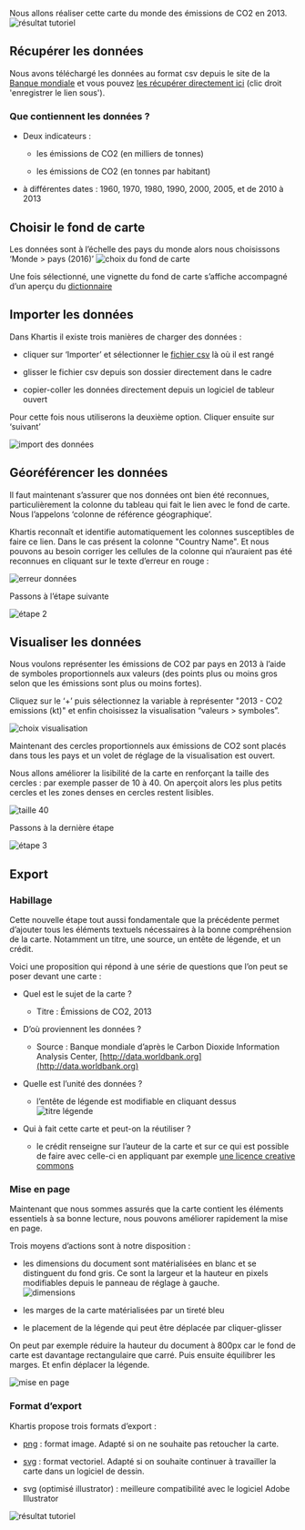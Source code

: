 Nous allons réaliser cette carte du monde des émissions de CO2 en 2013.
![résultat tutoriel](./assets/export_tuto-CO2.png)

## Récupérer les données

Nous avons téléchargé les données au format csv depuis le site de la [Banque mondiale](http://databank.worldbank.org/data/reports.aspx?source=2&series=EN.ATM.CO2E.KT&country=) et vous pouvez [les récupérer directement ici](./assets/CO2-emissions-2013-world-bank.csv) (clic droit 'enregistrer le lien sous').

### Que contiennent les données ?

* Deux indicateurs :

   * les émissions de CO2 (en milliers de tonnes)

   * les émissions de CO2 (en tonnes par habitant)

* à différentes dates : 1960, 1970, 1980, 1990, 2000, 2005, et de 2010 à 2013

## Choisir le fond de carte

Les données sont à l’échelle des pays du monde alors nous choisissons ‘Monde > pays (2016)’
![choix du fond de carte](./assets/select-basemap.gif)

Une fois sélectionné, une vignette du fond de carte s’affiche accompagné d’un aperçu du [dictionnaire](../definitions#dictionnaire-dun-fond-de-carte)

## Importer les données

Dans Khartis il existe trois manières de charger des données :

* cliquer sur ‘Importer’ et sélectionner le [fichier csv](../definitions#fichier-csv) là où il est rangé

* glisser le fichier csv depuis son dossier directement dans le cadre

* copier-coller les données directement depuis un logiciel de tableur ouvert

Pour cette fois nous utiliserons la deuxième option. Cliquer ensuite sur ‘suivant’

![import des données](./assets/upload-drag-drop.gif)


## Géoréférencer les données

Il faut maintenant s’assurer que nos données ont bien été reconnues, particulièrement la colonne du tableau qui fait le lien avec le fond de carte. Nous l’appelons ‘colonne de référence géographique’.

Khartis reconnaît et identifie automatiquement les colonnes susceptibles de faire ce lien. Dans le cas présent la colonne "Country Name". Et nous pouvons au besoin corriger les cellules de la colonne qui n’auraient pas été reconnues en cliquant sur le texte d’erreur en rouge :

 ![erreur données](./assets/error-data.png)


Passons à l’étape suivante

![étape 2](./assets/step-2.gif)

## Visualiser les données

Nous voulons représenter les émissions de CO2 par pays en 2013 à l’aide de symboles proportionnels aux valeurs (des points plus ou moins gros selon que les émissions sont plus ou moins fortes).

Cliquez sur le ‘+’ puis sélectionnez la variable à représenter "2013 - CO2 emissions (kt)" et enfin choisissez la visualisation “valeurs > symboles”.

![choix visualisation](./assets/select-variable-viz.gif)

Maintenant des cercles proportionnels aux émissions de CO2 sont placés dans tous les pays et un volet de réglage de la visualisation est ouvert.

Nous allons améliorer la lisibilité de la carte en renforçant la taille des cercles : par exemple passer de 10 à 40. On aperçoit alors les plus petits cercles et les zones denses en cercles restent lisibles.

![taille 40](./assets/symbol-size-40.png)

Passons à la dernière étape

![étape 3](./assets/step-3.gif)

## Export

### Habillage

Cette nouvelle étape tout aussi fondamentale que la précédente permet d’ajouter tous les éléments textuels nécessaires à la bonne compréhension de la carte. Notamment un titre, une source, un entête de légende, et un crédit.

Voici une proposition qui répond à une série de questions que l’on peut se poser devant une carte :

* Quel est le sujet de la carte ?

    * Titre : Émissions de CO2, 2013

* D’où proviennent les données ?

    * Source : Banque mondiale d’après le Carbon Dioxide Information Analysis Center, [http://data.worldbank.org](http://data.worldbank.org)

* Quelle est l’unité des données ?

    * l’entête de légende est modifiable en cliquant dessus   
![titre légende](./assets/legend-edit-title.gif)

* Qui à fait cette carte et peut-on la réutiliser ?

    * le crédit renseigne sur l’auteur de la carte et sur ce qui est possible de faire avec celle-ci en appliquant par exemple [une licence creative commons](https://creativecommons.org/choose/)

### Mise en page

Maintenant que nous sommes assurés que la carte contient les éléments essentiels à sa bonne lecture, nous pouvons améliorer rapidement la mise en page.

Trois moyens d’actions sont à notre disposition :

* les dimensions du document sont matérialisées en blanc et se distinguent du fond gris. Ce sont la largeur et la hauteur en pixels modifiables depuis le panneau de réglage à gauche.   
![dimensions](./assets/export-dimensions.png)

* les marges de la carte matérialisées par un tireté bleu

* le placement de la légende qui peut être déplacée par cliquer-glisser

On peut par exemple réduire la hauteur du document à 800px car le fond de carte est davantage rectangulaire que carré. Puis ensuite équilibrer les marges. Et enfin déplacer la légende.

![mise en page](./assets/export-layout-steps.gif)

### Format d’export

Khartis propose trois formats d’export :

* [png](https://fr.wikipedia.org/wiki/Portable_Network_Graphics) : format image. Adapté si on ne souhaite pas retoucher la carte.

* [svg](../definitions#fichier-svg) : format vectoriel. Adapté si on souhaite continuer à travailler la carte dans un logiciel de dessin.

* svg (optimisé illustrator) : meilleure compatibilité avec le logiciel Adobe Illustrator

![résultat tutoriel](./assets/export_tuto-CO2.png)
